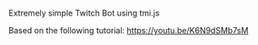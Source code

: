 Extremely simple Twitch Bot using tmi.js

Based on the following tutorial: https://youtu.be/K6N9dSMb7sM
